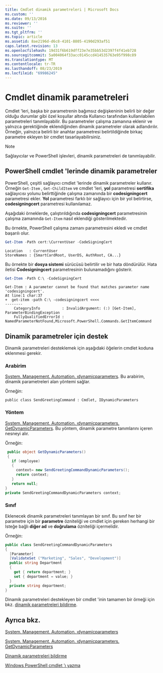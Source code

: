 ```yaml
---
title: Cmdlet dinamik parametreleri | Microsoft Docs
ms.custom: ''
ms.date: 09/13/2016
ms.reviewer: ''
ms.suite: ''
ms.tgt_pltfrm: ''
ms.topic: article
ms.assetid: 8ae2196d-d6c8-4101-8805-4190d293af51
caps.latest.revision: 13
ms.openlocfilehash: 19d31f6b619dff23e7e35bb53d2397f4f41eb728
ms.sourcegitcommit: 5a004064f33acc0145ccd414535763e95f998c89
ms.translationtype: MT
ms.contentlocale: tr-TR
ms.lasthandoff: 08/23/2019
ms.locfileid: "69986245"
---
```

# <a name="cmdlet-dynamic-parameters"></a>Cmdlet dinamik parametreleri

Cmdlet 'leri, başka bir parametrenin bağımsız değişkeninin belirli bir değer olduğu durumlar gibi özel koşullar altında Kullanıcı tarafından kullanılabilen parametreleri tanımlayabilir. Bu parametreler çalışma zamanına eklenir ve yalnızca gerektiğinde eklendiğinden dinamik parametreler olarak adlandırılır. Örneğin, yalnızca belirli bir anahtar parametresi belirtildiğinde birkaç parametre ekleyen bir cmdlet tasarlayabilirsiniz.

> [!NOTE]
> Sağlayıcılar ve PowerShell işlevleri, dinamik parametreleri de tanımlayabilir.

## <a name="dynamic-parameters-in-powershell-cmdlets"></a>PowerShell cmdlet 'lerinde dinamik parametreler

PowerShell, çeşitli sağlayıcı cmdlet 'lerinde dinamik parametreler kullanır. Örneğin `Get-Item` , `Get-ChildItem` ve cmdlet 'leri, **yol** parametresi **sertifika** sağlayıcısı yolunu belirttiğinde çalışma zamanında bir **codesigningcert** parametresi ekler. **Yol** parametresi farklı bir sağlayıcı için bir yol belirtirse, **codesigningcert** parametresi kullanılamaz.

Aşağıdaki örneklerde, çalıştırıldığında **codesigningcert** parametresinin çalışma zamanında `Get-Item` nasıl eklendiği gösterilmektedir.

Bu örnekte, PowerShell çalışma zamanı parametresini ekledi ve cmdlet başarılı olur.

```powershell
Get-Item -Path cert:\CurrentUser -CodeSigningCert
```

```Output
Location   : CurrentUser
StoreNames : {SmartCardRoot, UserDS, AuthRoot, CA...}
```

Bu örnekte bir **dosya sistemi** sürücüsü belirtilir ve bir hata döndürülür. Hata iletisi **Codesigningcert** parametresinin bulunamadığını gösterir.

```powershell
Get-Item -Path C:\ -CodeSigningCert
```

```Output
Get-Item : A parameter cannot be found that matches parameter name 'codesigningcert'.
At line:1 char:37
+  get-item -path C:\ -codesigningcert <<<<
--------
    CategoryInfo          : InvalidArgument: (:) [Get-Item], ParameterBindingException
    FullyQualifiedErrorId : NamedParameterNotFound,Microsoft.PowerShell.Commands.GetItemCommand
```

## <a name="support-for-dynamic-parameters"></a>Dinamik parametreler için destek

Dinamik parametreleri desteklemek için aşağıdaki öğelerin cmdlet koduna eklenmesi gerekir.

### <a name="interface"></a>Arabirim

[System. Management. Automation. ıdynamicparameters](/dotnet/api/System.Management.Automation.IDynamicParameters).
Bu arabirim, dinamik parametreleri alan yöntemi sağlar.

Örneğin:

`public class SendGreetingCommand : Cmdlet, IDynamicParameters`

### <a name="method"></a>Yöntem

[System. Management. Automation. ıdynamicparameters. GetDynamicParameters](/dotnet/api/System.Management.Automation.IDynamicParameters.GetDynamicParameters).
Bu yöntem, dinamik parametre tanımlarını içeren nesneyi alır.

Örneğin:

```csharp
 public object GetDynamicParameters()
 {
   if (employee)
   {
     context= new SendGreetingCommandDynamicParameters();
     return context;
   }
   return null;
}
private SendGreetingCommandDynamicParameters context;
```

### <a name="class"></a>Sınıf

Eklenecek dinamik parametreleri tanımlayan bir sınıf. Bu sınıf her bir parametre için bir **parametre** özniteliği ve cmdlet için gereken herhangi bir Isteğe bağlı **diğer ad** ve **doğrulama** özniteliği içermelidir.

Örneğin:

```csharp
public class SendGreetingCommandDynamicParameters
{
  [Parameter]
  [ValidateSet ("Marketing", "Sales", "Development")]
  public string Department
  {
    get { return department; }
    set { department = value; }
  }
  private string department;
}
```

Dinamik parametreleri destekleyen bir cmdlet 'inin tamamen bir örneği için bkz. [dinamik parametreleri bildirme](./how-to-declare-dynamic-parameters.md).

## <a name="see-also"></a>Ayrıca bkz.

[System. Management. Automation. ıdynamicparameters](/dotnet/api/System.Management.Automation.IDynamicParameters)

[System. Management. Automation. ıdynamicparameters. GetDynamicParameters](/dotnet/api/System.Management.Automation.IDynamicParameters.GetDynamicParameters)

[Dinamik parametreleri bildirme](./how-to-declare-dynamic-parameters.md)

[Windows PowerShell cmdlet 'ı yazma](./writing-a-windows-powershell-cmdlet.md)
